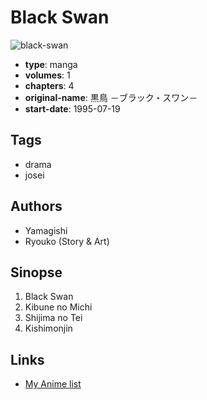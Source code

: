 # Black Swan

![black-swan](https://cdn.myanimelist.net/images/manga/1/114795.jpg)

-   **type**: manga
-   **volumes**: 1
-   **chapters**: 4
-   **original-name**: 黒鳥 －ブラック・スワン－
-   **start-date**: 1995-07-19

## Tags

-   drama
-   josei

## Authors

-   Yamagishi
-   Ryouko (Story & Art)

## Sinopse

1. Black Swan
2. Kibune no Michi
3. Shijima no Tei
4. Kishimonjin

## Links

-   [My Anime list](https://myanimelist.net/manga/10920/Black_Swan)
